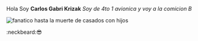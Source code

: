 Hola
Soy **Carlos Gabri Krizak**
_Soy de 4to 1 avionica y voy a la comicion B_

![fanatico hasta la muerte de casados con hijos](https://www.google.com/url?sa=i&url=https%3A%2F%2Ftwitter.com%2Fsoyunargento%2Fstatus%2F1079562846730625024%3Flang%3Dzh-Hant&psig=AOvVaw3QLQR7w6wUhl2I91I2Pfpy&ust=1647950341146000&source=images&cd=vfe&ved=0CAgQjRxqFwoTCIjay8mT1_YCFQAAAAAdAAAAABAD)

:neckbeard::sunglasses:






